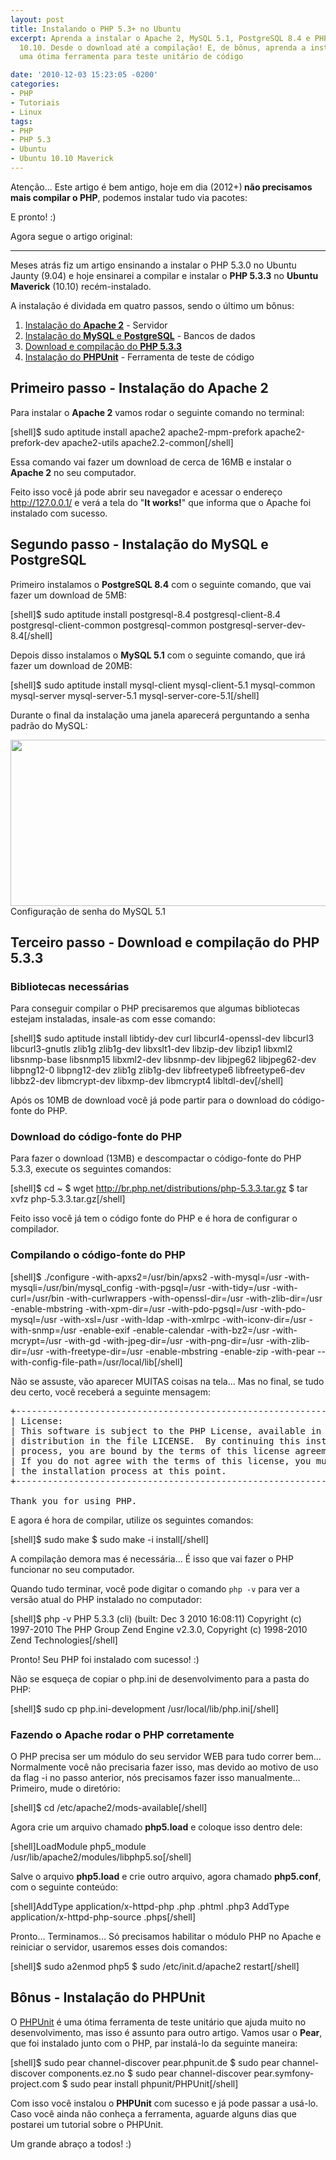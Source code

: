```yaml
---
layout: post
title: Instalando o PHP 5.3+ no Ubuntu
excerpt: Aprenda a instalar o Apache 2, MySQL 5.1, PostgreSQL 8.4 e PHP 5.3.3 no Ubuntu
  10.10. Desde o download até a compilação! E, de bônus, aprenda a instalar o PHPUnit,
  uma ótima ferramenta para teste unitário de código

date: '2010-12-03 15:23:05 -0200'
categories:
- PHP
- Tutoriais
- Linux
tags:
- PHP
- PHP 5.3
- Ubuntu
- Ubuntu 10.10 Maverick
---
```

Atenção... Este artigo é bem antigo, hoje em dia (2012+)<strong> não precisamos mais compilar o PHP</strong>, podemos instalar tudo via pacotes:

<div data-gist-id="3139795" data-gist-show-loading="false"></div>
E pronto! :)

Agora segue o artigo original:

--------

Meses atrás fiz um artigo ensinando a <span class="removed_link" title="http://blog.thiagobelem.net/mysql/instalando-o-php-5-3-0-no-ubuntu/">instalar o PHP 5.3.0 no Ubuntu Jaunty (9.04)</span> e hoje ensinarei a compilar e instalar o <strong>PHP 5.3.3</strong> no <strong>Ubuntu Maverick</strong> (10.10) recém-instalado.

<a id="more"></a><a id="more-1007"></a>

A instalação é dividada em quatro passos, sendo o último um bônus:

<ol>
<li><a title="Instalação do Apache" href="#apache">Instalação do <strong>Apache 2</strong></a> - Servidor</li>
<li><a title="Instalação do MySQL e PostgreSQL" href="#database">Instalação do <strong>MySQL</strong> e <strong>PostgreSQL</strong></a> - Bancos de dados</li>
<li><a title="Download e compilação do PHP" href="#php">Download e compilação do <strong>PHP 5.3.3</strong></a></li>
<li><a title="Instalação do PHPUnit" href="#phpunit">Instalação do <strong>PHPUnit</strong></a> - Ferramenta de teste de código</li>
</ol>
<h2 id="apache">Primeiro passo - Instalação do <strong>Apache 2</strong></h2>
Para instalar o <strong>Apache 2</strong> vamos rodar o seguinte comando no terminal:

[shell]$ sudo aptitude install apache2 apache2-mpm-prefork apache2-prefork-dev apache2-utils apache2.2-common[/shell]

Essa comando vai fazer um download de cerca de 16MB e instalar o <strong>Apache 2</strong> no seu computador.

Feito isso você já pode abrir seu navegador e acessar o endereço <a href="http://127.0.0.1/">http://127.0.0.1/</a> e verá a tela do "<strong>It works!</strong>" que informa que o Apache foi instalado com sucesso.

<h2 id="database">Segundo passo - Instalação do <strong>MySQL</strong> e <strong>PostgreSQL</strong></h2>
Primeiro instalamos o <strong>PostgreSQL 8.4</strong> com o seguinte comando, que vai fazer um download de 5MB:

[shell]$ sudo aptitude install postgresql-8.4 postgresql-client-8.4 postgresql-client-common postgresql-common postgresql-server-dev-8.4[/shell]

Depois disso instalamos o <strong>MySQL 5.1</strong> com o seguinte comando, que irá fazer um download de 20MB:

[shell]$ sudo aptitude install mysql-client mysql-client-5.1 mysql-common mysql-server mysql-server-5.1 mysql-server-core-5.1[/shell]

Durante o final da instalação uma janela aparecerá perguntando a senha padrão do MySQL:

<img class="size-full wp-image-1023  " title="Configuração de senha do MySQL 5.1" src="http://blog.thiagobelem.net/arquivos/2010/12/mysql.png" alt="" width="632" height="266" /> Configuração de senha do MySQL 5.1

<h2 id="php">Terceiro passo - Download e compilação do <strong>PHP 5.3.3</strong></h2>
<h3>Bibliotecas necessárias</h3>
Para conseguir compilar o PHP precisaremos que algumas bibliotecas estejam instaladas, insale-as com esse comando:

[shell]$ sudo aptitude install libtidy-dev curl libcurl4-openssl-dev libcurl3 libcurl3-gnutls zlib1g zlib1g-dev libxslt1-dev libzip-dev libzip1 libxml2 libsnmp-base libsnmp15 libxml2-dev libsnmp-dev libjpeg62 libjpeg62-dev libpng12-0 libpng12-dev zlib1g zlib1g-dev libfreetype6 libfreetype6-dev libbz2-dev libmcrypt-dev libxmp-dev libmcrypt4 libltdl-dev[/shell]

Após os 10MB de download você já pode partir para o download do código-fonte do PHP.

<h3>Download do código-fonte do PHP</h3>
Para fazer o download (13MB) e descompactar o código-fonte do PHP 5.3.3, execute os seguintes comandos:

[shell]$ cd ~
$ wget http://br.php.net/distributions/php-5.3.3.tar.gz
$ tar xvfz php-5.3.3.tar.gz[/shell]

Feito isso você já tem o código fonte do PHP e é hora de configurar o compilador.

<h3>Compilando o código-fonte do PHP</h3>
[shell]$ ./configure -with-apxs2=/usr/bin/apxs2 -with-mysql=/usr -with-mysqli=/usr/bin/mysql_config -with-pgsql=/usr -with-tidy=/usr -with-curl=/usr/bin -with-curlwrappers -with-openssl-dir=/usr -with-zlib-dir=/usr -enable-mbstring -with-xpm-dir=/usr -with-pdo-pgsql=/usr -with-pdo-mysql=/usr -with-xsl=/usr -with-ldap -with-xmlrpc -with-iconv-dir=/usr -with-snmp=/usr -enable-exif -enable-calendar -with-bz2=/usr -with-mcrypt=/usr -with-gd -with-jpeg-dir=/usr -with-png-dir=/usr -with-zlib-dir=/usr -with-freetype-dir=/usr -enable-mbstring -enable-zip -with-pear --with-config-file-path=/usr/local/lib[/shell]

Não se assuste, vão aparecer MUITAS coisas na tela... Mas no final, se tudo deu certo, você receberá a seguinte mensagem:

<pre>+--------------------------------------------------------------------+
| License:                                                           |
| This software is subject to the PHP License, available in this     |
| distribution in the file LICENSE.  By continuing this installation |
| process, you are bound by the terms of this license agreement.     |
| If you do not agree with the terms of this license, you must abort |
| the installation process at this point.                            |
+--------------------------------------------------------------------+

Thank you for using PHP.</pre>
E agora é hora de compilar, utilize os seguintes comandos:

[shell]$ sudo make
$ sudo make -i install[/shell]

A compilação demora mas é necessária... É isso que vai fazer o PHP funcionar no seu computador.

Quando tudo terminar, você pode digitar o comando <code>php -v</code> para ver a versão atual do PHP instalado no computador:

[shell]$ php -v
PHP 5.3.3 (cli) (built: Dec  3 2010 16:08:11)
Copyright (c) 1997-2010 The PHP Group
Zend Engine v2.3.0, Copyright (c) 1998-2010 Zend Technologies[/shell]

Pronto! Seu PHP foi instalado com sucesso! :)

Não se esqueça de copiar o php.ini de desenvolvimento para a pasta do PHP:

[shell]$ sudo cp php.ini-development /usr/local/lib/php.ini[/shell]

<h3>Fazendo o Apache rodar o PHP corretamente</h3>
O PHP precisa ser um módulo do seu servidor WEB para tudo correr bem… Normalmente você não precisaria fazer isso, mas devido ao motivo de uso da flag -i no passo anterior, nós precisamos fazer isso manualmente… Primeiro, mude o diretório:

[shell]$ cd /etc/apache2/mods-available[/shell]

Agora crie um arquivo chamado <strong>php5.load</strong> e coloque isso dentro dele:

[shell]LoadModule php5_module /usr/lib/apache2/modules/libphp5.so[/shell]

Salve o arquivo <strong>php5.load</strong> e crie outro arquivo, agora chamado <strong>php5.conf</strong>, com o seguinte conteúdo:

[shell]AddType application/x-httpd-php .php .phtml .php3
AddType application/x-httpd-php-source .phps[/shell]

Pronto… Terminamos… Só precisamos habilitar o módulo PHP no Apache e reiniciar o servidor, usaremos esses dois comandos:

[shell]$ sudo a2enmod php5
$ sudo /etc/init.d/apache2 restart[/shell]

<h2 id="phpunit">Bônus - Instalação do <strong>PHPUnit</strong></h2>
O <a title="PHPUnit" href="http://www.phpunit.de/" target="_blank">PHPUnit</a> é uma ótima ferramenta de teste unitário que ajuda muito no desenvolvimento, mas isso é assunto para outro artigo. Vamos usar o <strong>Pear</strong>, que foi instalado junto com o PHP, par instalá-lo da seguinte maneira:

[shell]$ sudo pear channel-discover pear.phpunit.de
$ sudo pear channel-discover components.ez.no
$ sudo pear channel-discover pear.symfony-project.com
$ sudo pear install phpunit/PHPUnit[/shell]

Com isso você instalou o <strong>PHPUnit</strong> com sucesso e já pode passar a usá-lo. Caso você ainda não conheça a ferramenta, aguarde alguns dias que postarei um tutorial sobre o PHPUnit.

Um grande abraço a todos! :)

